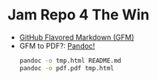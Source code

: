 # Jam Repo 4 The Win

- [GitHub Flavored Markdown (GFM)](https://en.wikipedia.org/wiki/Markdown#GitHub_Flavored_Markdown_(GFM))
- GFM to PDF?: [Pandoc!](https://en.wikipedia.org/wiki/Pandoc)
  ```bash
  pandoc -o tmp.html README.md
  pandoc -o pdf.pdf tmp.html
  ```
